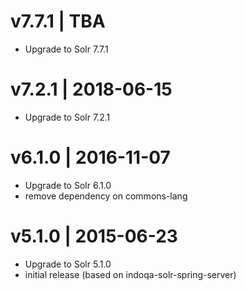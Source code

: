 # v7.7.1 | TBA
* Upgrade to Solr 7.7.1

# v7.2.1 | 2018-06-15
* Upgrade to Solr 7.2.1

# v6.1.0 | 2016-11-07
* Upgrade to Solr 6.1.0
* remove dependency on commons-lang

# v5.1.0 | 2015-06-23
* Upgrade to Solr 5.1.0
* initial release (based on indoqa-solr-spring-server)